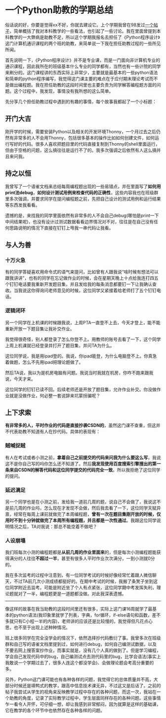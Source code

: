 # 一个Python助教的学期总结

俗话说的好，你要是觉得xx不好，你就去建设它。上个学期我曾在98发过[一个帖子](https://www.cc98.org/topic/5215387)，简单概括了我对本科教学的一些看法，也引起了一些讨论。我在里面曾提到本科教学的一大弊病是助教不足，所以这个学期我报名去担任了《Python程序设计》这门计算机通识课程的两个班的助教，来简单说一下我在担任助教过程的一些所见所闻。

首先说明一下，《Python程序设计》并不是专业课，而是一门面向非计算机专业的通识课程，因此我所在的班级基本什么专业的同学都有，当然也有一些计院的同学来刷分的。这门课程讲的东西实际上非常少，主要就是最基本的一些python语法和简单的python程序编写，我觉得这门课主要的难点在于应付期末理论考试而不是做出编程题。我在担任助教的这段时间里也主要负责为同学解答编程题方面的问题。这个过程中，我发现，事情没有我所想的这么简单。

先分享几个担任助教过程中遇到的有趣的事情，每个故事我都起了一个小标题：

## 开门大吉

刚开学的时候，需要安装Python以及相关的开发环境Thonny，一个月过去之后仍然有非常多的人不会用Thonny，包括很多基本的操作比如如何创建文件，如何运行写好的代码。很多人喜欢把题目里的代码直接复制到Thonny的shell里面运行，但由于空格的问题，这么搞往往是运行不了的。我多次强调之后依然有人这么搞并且来问我。

## 持之以恒

我曾写了一个语雀文档来总结每周编程题出现的一些易错点，并在里面写了**如何用print法debug**，**如何设计测试用例来检查代码的正确性**，这些内容我也在班级群里多次强调，并要求同学在提问编程题之前，先把自己设计的测试用例和运行结果等东西发我看看。

遗憾的是，来找我的同学里面依然有非常多的人不会自己debug(哪怕是print一下中间结果呢)，也没有设计过测试数据看看边界情况对不对，往往是在自己没有任何思路说明的情况下直接在钉钉上甩我一串代码让我看。

## 与人为善

### 十万火急

有的同学答疑喜欢用命令式的语气来提问，比如曾有人跟我说“啥时候有想法可以跟我讲讲”，也有的同学在忘记做作业的时候，会在星期天晚上十点给我连打四五个钉钉电话要我重新开发题目集，并且发给我的每条消息都要钉一下让我确认查收。当我说这你得询问老师意见的时候，这位同学又紧接着给老师打了五个钉钉电话。

### 逻辑闭环

另一个同学在上机课的时候跟我说，上周PTA一直登不上去，今天才登上，能不能重新开放一下题目集让我补交作业。

我觉得很奇怪，别人都登录了怎么你登不上。用教师的账号去看了一下，这个同学上周上机课就已经登录并打开了题目集，并问TA为什么。

这位同学说，我是用ipad登的。我说，你ipad能登，为什么电脑登不上。你真急着做题，怎么不先用ipad把理论题做了。

然后TA说，我以为是机房电脑有问题。我说当时我就在机房，你咋不跑来跟我说，今天才来。

这位同学的钉钉已读不回。后续老师还是开放了题目集，允许作业补交。你没做作业就是没做作业，何必整一套说辞来坑蒙拐骗呢？

## 上下求索

**有非常多的人，平时作业的代码是直接抄袭CSDN的**，虽然这门课不查重，但这并不代表助教不知道有人在抄代码。具体的表现有：

### 贼喊捉贼

有人在考试或者小测之前，**拿着自己之前提交的代码来问我为什么要这么写**，我说这不是你自己写的吗你怎么还不知道了。然后**我发现使用百度搜索引擎搜出的第一条来自CSDN的解答代码和这位同学提交的代码完全一致**。所以我拒绝了这位同学的提问。

### 延迟满足

另一个同学也是在小测之前，发给我一道前几周的题，说自己不会做了，我说这不是前几周的作业吗，怎么现在才发现不会做，然后我去看了一下，这位同学天赋异禀，经常在每周上课前就做完了本周编程题，**曾有一次在题目集刚开放的时候，仅用时不到十分钟就做完了本周所有编程题，并且都是一次性通过**。我跟这位同学说明情况之后，TA对我说：那总不能空着不做吧？

### 人设崩塌

我们班每次小测的编程题都是**从前几周的作业里面来**的，但是每次小测编程题能获得满分的人往往**不超过一半**，甚至有很多人平时作业次次满分，一到小测就0分的。

我在多次监考的过程中注意到，有一位同学考试的时候好像经常忙着跟人微信聊天，不过TA前几次小测成绩都挺好的。在期中考试的时候，我搬了条凳子坐到这位同学附近去监考。可能是附近坐了个人有点紧张，这位同学期中考发挥失利，理论题就对了一半，编程题更是一道题都没做。对此我深表遗憾。

---

像这样的故事在我当助教的这段时间里还有很多，实际上这门课16周就学了最基本的python语法(我印象里就学了列表，字典，for循环，if-else语句和函数，差不多就只有C小程一半的内容)，老师讲的应该还是比较慢的，我觉得但凡花点心思，也不至于出现上述种种情况。

班上很多同学在完全没学会的情况下，依然选择抄代码敷衍了事。我曾多次在班级群和自己写的语雀文档里提到过，如何进行debug，如何自己编测试数据，以及不要去网上搜答案抄作业，而事实就是，没有几个人真的做到了。但是学习编程，学会自己发现代码中的bug，自己编测试点去测代码里的bug，比学会语法(事实上我敢说一个学期过去了，很多人连这个都没学会)、会做理论题会考高分重要的多。

另外，Python这门课可能也有各种各样的问题，我觉得它的总体质量并不高，大部分时候还是填鸭式的教学，跟高中信息技术课无异，不过这又是后话了。之前的帖子我尝试从学生的视角来反映教学过程中存在的各种问题，而这一次，我站在一个助教的角度，记录了实际教学过程中，学生层面同样存在的各种问题。这些事情乍一看令人开怀，可仔细一想，却让我感到非常郁闷，因为就算是这样的基础课，它在教学的各个环节中也依然存在各种各样的问题。

